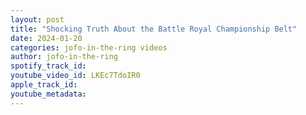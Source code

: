 ```yaml
---
layout: post
title: "Shocking Truth About the Battle Royal Championship Belt"
date: 2024-01-20
categories: jofo-in-the-ring videos
author: jofo-in-the-ring
spotify_track_id: 
youtube_video_id: LKEc7TdoIR0
apple_track_id: 
youtube_metadata: 
---
```

